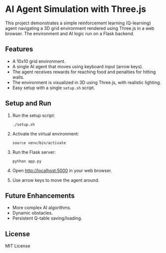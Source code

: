 # AI Agent Simulation with Three.js

This project demonstrates a simple reinforcement learning (Q-learning) agent navigating a 3D grid environment rendered using Three.js in a web browser. The environment and AI logic run on a Flask backend.

## Features
- A 10x10 grid environment.
- A single AI agent that moves using keyboard input (arrow keys).
- The agent receives rewards for reaching food and penalties for hitting walls.
- The environment is visualized in 3D using Three.js, with realistic lighting.
- Easy setup with a single `setup.sh` script.

## Setup and Run

1. Run the setup script:
   ```
   ./setup.sh
   ```

2. Activate the virtual environment:
   ```
   source venv/bin/activate
   ```

3. Run the Flask server:
   ```
   python app.py
   ```

4. Open [http://localhost:5000](http://localhost:5000) in your web browser.

5. Use arrow keys to move the agent around.

## Future Enhancements
- More complex AI algorithms.
- Dynamic obstacles.
- Persistent Q-table saving/loading.

## License
MIT License
